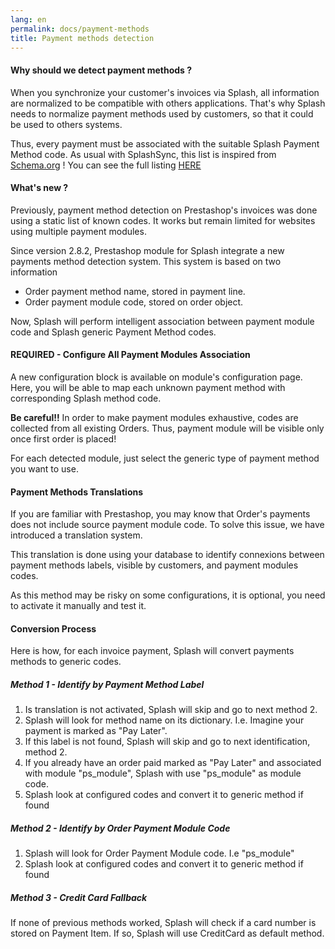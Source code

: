 ```yaml
---
lang: en
permalink: docs/payment-methods
title: Payment methods detection
---
```


#### Why should we detect payment methods ?

When you synchronize your customer's invoices via Splash, all information are normalized to be compatible with others applications. 
That's why Splash needs to normalize payment methods used by customers, so that it could be used to others systems.

Thus, every payment must be associated with the suitable Splash Payment Method code. 
As usual with SplashSync, this list is inspired from [Schema.org](https://schema.org/PaymentMethod) !
You can see the full listing [HERE](https://github.com/SplashSync/Php-Core/blob/master/Models/Objects/Invoice/PaymentMethods.php)

#### What's new ?

Previously, payment method detection on Prestashop's invoices was done using a static list of known codes.
It works but remain limited for websites using multiple payment modules.

Since version 2.8.2, Prestashop module for Splash integrate a new payments method detection system.
This system is based on two information

 - Order payment method name, stored in payment line.
 - Order payment module code, stored on order object.

Now, Splash will perform intelligent association between payment module code and Splash generic Payment Method codes.

#### REQUIRED - Configure All Payment Modules Association

A new configuration block is available on module's configuration page. 
Here, you will be able to map each unknown payment method with corresponding Splash method code.

**Be careful!!** In order to make payment modules exhaustive, codes are collected from all existing Orders. 
Thus, payment module will be visible only once first order is placed!  

For each detected module, just select the generic type of payment method you want to use.

#### Payment Methods Translations

If you are familiar with Prestashop, you may know that Order's payments does not include source payment module code. 
To solve this issue, we have introduced a translation system. 

This translation is done using your database to identify connexions between payment methods labels, visible by customers, and payment modules codes.

As this method may be risky on some configurations, it is optional, you need to activate it manually and test it.

#### Conversion Process

Here is how, for each invoice payment, Splash will convert payments methods to generic codes.

##### Method 1 - Identify by Payment Method Label
1. Is translation is not activated, Splash will skip and go to next method 2.
2. Splash will look for method name on its dictionary. I.e. Imagine your payment is marked as "Pay Later".
3. If this label is not found, Splash will skip and go to next identification, method 2.
4. If you already have an order paid marked as "Pay Later" and associated with module "ps_module", Splash with use "ps_module" as module code.
5. Splash look at configured codes and convert it to generic method if found

##### Method 2 - Identify by Order Payment Module Code
1. Splash will look for Order Payment Module code. I.e "ps_module"
2. Splash look at configured codes and convert it to generic method if found

##### Method 3 - Credit Card Fallback
If none of previous methods worked, Splash will check if a card number is stored on Payment Item. 
If so, Splash will use CreditCard as default method.
